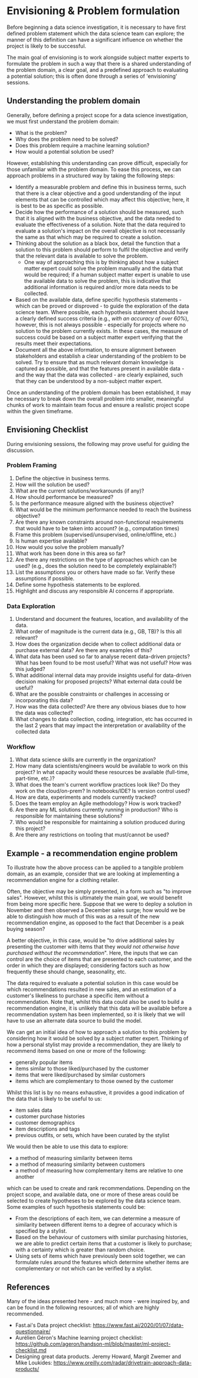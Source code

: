 # Envisioning & Problem formulation

Before beginning a data science investigation, it is necessary to have first defined problem statement which the data science team can explore; the manner of this definition can have a significant influence on whether the project is likely to be successful.  

The main goal of envisioning is to work alongside subject matter experts to formulate the problem in such a way that there is a shared understanding of the problem domain, a clear goal, and a predefined approach to evaluating a potential solution; this is often done through a series of 'envisioning' sessions.

## Understanding the problem domain

Generally, before defining a project scope for a data science investigation, we must first understand the problem domain:

* What is the problem?
* Why does the problem need to be solved?
* Does this problem require a machine learning solution?
* How would a potential solution be used?

However, establishing this understanding can prove difficult, especially for those unfamiliar with the problem domain. To ease this process, we can approach problems in a structured way by taking the following steps:  

* Identify a measurable problem and define this in business terms, such that there is a clear objective and a good understanding of the input elements that can be controlled which may affect this objective; here, it is best to be as specific as possible.
* Decide how the performance of a solution should be measured, such that it is aligned with the business objective, and the data needed to evaluate the effectiveness of a solution. Note that the data required to evaluate a solution's impact on the overall objective is not necessarily the same as that which may be required to create a solution.
* Thinking about the solution as a black box, detail the function that a solution to this problem should perform to fulfil the objective and verify that the relevant data is available to solve the problem.
  * One way of approaching this is by thinking about how a subject matter expert could solve the problem manually and the data that would be required; if a human subject matter expert is unable to use the available data to solve the problem, this is indicative that additional information is required and/or more data needs to be collected.
* Based on the available data, define specific hypothesis statements - which can be proved
or disproved - to guide the exploration of the data science team. Where possible, each hypothesis statement should have a clearly defined success criteria (e.g., *with an accuracy of over 60%*), however, this is not always possible - especially for projects where no solution to the problem currently exists. In these cases, the measure of success could be based on a subject matter expert verifying that the results meet their expectations.
* Document all the above information, to ensure alignment between stakeholders and establish a clear understanding of the problem to be solved. Try to ensure that as much relevant domain knowledge is captured as possible, and that the features present in available data - and the way that the data was collected - are clearly explained, such that they can be understood by a non-subject matter expert.

Once an understanding of the problem domain has been established, it may be necessary to break down the overall problem into smaller, meaningful chunks of work to maintain team focus and ensure a realistic project scope within the given timeframe.

## Envisioning Checklist

During envisioning sessions, the following may prove useful for guiding the discussion.

### Problem Framing

1. Define the objective in business terms.
2. How will the solution be used?
3. What are the current solutions/workarounds (if any)?
4. How should performance be measured?
5. Is the performance measure aligned with the business objective?
6. What would be the minimum performance needed to reach the business objective?
7. Are there any known constraints around non-functional requirements that would have to be taken into account? (e.g., computation times)
8. Frame this problem (supervised/unsupervised, online/offline, etc.)
9. Is human expertise available?
10. How would you solve the problem manually?
11. What work has been done in this area so far?
12. Are there any restrictions on the type of approaches which can be used? (e.g., does the solution need to be completely explainable?)
13. List the assumptions you or others have made so far. Verify these assumptions if possible.
14. Define some hypothesis statements to be explored.
15. Highlight and discuss any responsible AI concerns if appropriate.

### Data Exploration

1. Understand and document the features, location, and availability of the data.
2. What order of magnitude is the current data (e.g., GB, TB)? Is this all relevant?
3. How does the organization decide when to collect additional data or purchase external data? Are there any examples of this?
4. What data has been used so far to analyse recent data-driven projects? What has been found to be most useful? What was not useful? How was this judged?
5. What additional internal data may provide insights useful for data-driven decision making for proposed projects? What external data could be useful?
6. What are the possible constraints or challenges in accessing or incorporating this data?
7. How was the data collected? Are there any obvious biases due to how the data was collected?
8. What changes to data collection, coding, integration, etc has occurred in the last 2 years that may impact the interpretation or availability of the collected data

### Workflow

1. What data science skills are currently in the organization?
2. How many data scientists/engineers would be available to work on this project? In what capacity would these resources be available (full-time, part-time, etc.)?
3. What does the team's current workflow practices look like? Do they work on the cloud/on-prem? In notebooks/IDE? Is version control used?
4. How are data, experiments and models currently tracked?
5. Does the team employ an Agile methodology? How is work tracked?
6. Are there any ML solutions currently running in production? Who is responsible for maintaining these solutions?
7. Who would be responsible for maintaining a solution produced during this project?
8. Are there any restrictions on tooling that must/cannot be used?

## Example - a recommendation engine problem

To illustrate how the above process can be applied to a tangible problem domain, as an example, consider that we are looking at implementing a recommendation engine for a clothing retailer.

Often, the objective may be simply presented, in a form such as "to improve sales". However, whilst this is ultimately the main goal, we would benefit from being more specific here. Suppose that we were to deploy a solution in November and then observed a December sales surge; how would we be able to distinguish how much of this was as a result of the new recommendation engine, as opposed to the fact that December is a peak buying season?

A better objective, in this case, would be "to drive additional sales by presenting the customer with items that they *would not otherwise have purchased without the recommendation*". Here, the inputs that we can control are the choice of items that are presented to each customer, and the order in which they are displayed; considering factors such as how frequently these should change, seasonality, etc.

The data required to evaluate a potential solution in this case would be which recommendations resulted in new sales, and an estimation of a customer's likeliness to purchase a specific item without a recommendation. Note that, whilst this data could also be used to build a recommendation engine, it is unlikely that this data will be available before a recommendation system has been implemented, so it is likely that we will have to use an alternate data source to build the model.

We can get an initial idea of how to approach a solution to this problem by considering how it would be solved by a subject matter expert. Thinking of how a personal stylist may provide a recommendation, they are likely to recommend items based on one or more of the following:

* generally popular items
* items similar to those liked/purchased by the customer
* items that were liked/purchased by similar customers
* items which are complementary to those owned by the customer

Whilst this list is by no means exhaustive, it provides a good indication of the data that is likely to be useful to us:

* item sales data
* customer purchase histories
* customer demographics
* item descriptions and tags
* previous outfits, or sets, which have been curated by the stylist

We would then be able to use this data to explore:

* a method of measuring similarity between items
* a method of measuring similarity between customers
* a method of measuring how complementary items are relative to one another

which can be used to create and rank recommendations. Depending on the project scope, and available data, one or more of these areas could be selected to create hypotheses to be explored by the data science team. Some examples of such hypothesis statements could be:

* From the descriptions of each item, we can determine a measure of similarity between different items to a degree of accuracy which is specified by a stylist.
* Based on the behaviour of customers with similar purchasing histories, we are able to predict certain items that a customer is likely to purchase; with a certainty which is greater than random choice.
* Using sets of items which have previously been sold together, we can formulate rules around the features which determine whether items are complementary or not which can be verified by a stylist.

## References

Many of the ideas presented here - and much more - were inspired by, and can be found in the following resources; all of which are highly recommended.

* Fast.ai's Data project checklist: <https://www.fast.ai/2020/01/07/data-questionnaire/>
* Aurélien Géron's Machine learning project checklist: <https://github.com/ageron/handson-ml/blob/master/ml-project-checklist.md>
* Designing great data products. Jeremy Howard, Margit Zwemer and Mike Loukides: <https://www.oreilly.com/radar/drivetrain-approach-data-products/>
